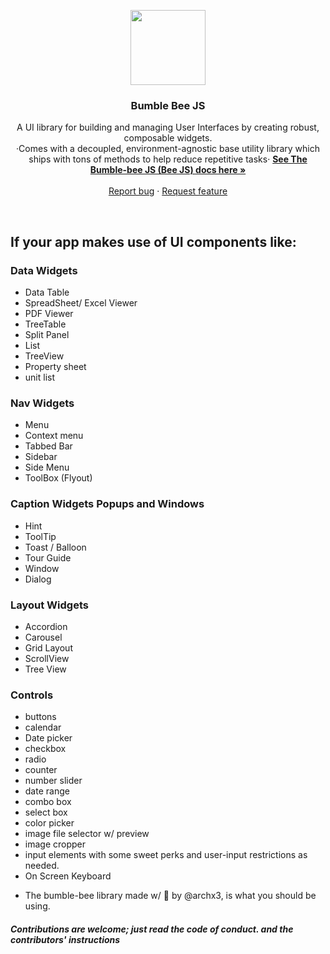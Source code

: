<p align="center">
  <a href="https://#/">
    <img src="https://lh6.googleusercontent.com/4d9oIKqSnzW0em1F9HNlOrUQ-sCK2ScALccfLLZnT_HaIHpVJHWjqohn4w-5ldSZ5yIaIJLK-xbFoRp7moBa0mOIEwxZD5tAJlksgEcACbsxv1_AOVwcdDhnJd1TWJ99tICHp6MD" alt="" width=120 height=120>
  </a>

  <h3 align="center">Bumble Bee JS</h3>

  <p align="center">
  A UI library for building and managing User Interfaces by creating robust, composable widgets.
  <br>
  ·Comes with a decoupled, environment-agnostic base utility library which ships with tons of methods 
  to help reduce repetitive tasks·
    <a href="#"><strong>See The Bumble-bee JS (Bee JS) docs here »</strong></a>
    <br>
    <br>
    <a href="#">Report bug</a>
    ·
    <a href="https://github.com/archX3/bumble-bee-js/issues/new?template=feature.md&labels=feature">Request feature</a>
  </p>
</p>

<br>



If your app makes use of UI components like:
------------------------------ 

### Data Widgets
 - Data Table
 - SpreadSheet/ Excel Viewer
 - PDF Viewer
 - TreeTable
 - Split Panel
 - List
 - TreeView
 - Property sheet
 - unit list
 
### Nav Widgets
 - Menu
 - Context menu
 - Tabbed Bar
 - Sidebar
 - Side Menu
 - ToolBox (Flyout)
 
### Caption Widgets Popups and Windows
 - Hint
 - ToolTip
 - Toast / Balloon
 - Tour Guide
 - Window
 - Dialog
 
### Layout Widgets
 -  Accordion
 -  Carousel
 -  Grid Layout
 -  ScrollView
 -  Tree View
  
### Controls
 -  buttons
 -  calendar
 -  Date picker
 -  checkbox
 -  radio
 -  counter
 -  number slider
 -  date range
 -  combo box
 -  select box
 -  color picker
 -  image file selector w/ preview
 -  image cropper
 -  input elements with some sweet perks and user-input restrictions as needed.
 - On Screen Keyboard

 
 * The bumble-bee library made w/ :yellow_heart: by @archx3, is what you should be using.
 
 ##### Contributions are welcome; just read the code of conduct. and the contributors' instructions
 
 
